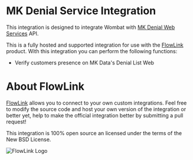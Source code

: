 # MK Denial Service Integration

This integration is designed to integrate Wombat with
[MK Denial Web Services](https://www.mkdenial.com/) API.

This is a fully hosted and supported integration for use with the [FlowLink](http://flowlink.io/)
product. With this integration you can perform the following functions:

* Verify customers presence on MK Data's Denial List Web

# About FlowLink

[FlowLink](http://flowlink.io/) allows you to connect to your own custom integrations.
Feel free to modify the source code and host your own version of the integration
or better yet, help to make the official integration better by submitting a pull request!

This integration is 100% open source an licensed under the terms of the New BSD License.

![FlowLink Logo](http://flowlink.io/wp-content/uploads/logo-1.png)
